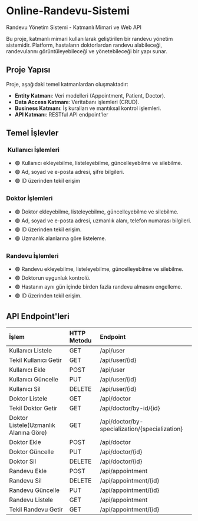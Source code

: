 # Online-Randevu-Sistemi
Randevu Yönetim Sistemi - Katmanlı Mimari ve Web API

Bu proje, katmanlı mimari kullanılarak geliştirilen bir randevu yönetim sistemidir. Platform, hastaların doktorlardan randevu alabileceği, randevularını görüntüleyebileceği ve yönetebileceği bir yapı sunar.
##  Proje Yapısı
Proje, aşağıdaki temel katmanlardan oluşmaktadır:

* **Entity Katmanı**: Veri modelleri (Appointment, Patient, Doctor).
* **Data Access Katmanı**: Veritabanı işlemleri (CRUD).
* **Business Katmanı**: İş kuralları ve mantıksal kontrol işlemleri.
* **API Katmanı**: RESTful API endpoint'ler

##  Temel İşlevler
### ‍ Kullanıcı İşlemleri
* 🟢 Kullanıcı ekleyebilme, listeleyebilme, güncelleyebilme ve silebilme.
* 🟢 Ad, soyad ve e-posta adresi, şifre bilgileri.
* 🟢 ID üzerinden tekil erişim

### Doktor İşlemleri
* 🟢 Doktor ekleyebilme, listeleyebilme, güncelleyebilme ve silebilme.
* 🟢 Ad, soyad ve e-posta adresi, uzmanlık alanı, telefon numarası bilgileri.
* 🟢 ID üzerinden tekil erişim.
* 🟢 Uzmanlık alanlarına göre listeleme.

### Randevu İşlemleri
* 🟢 Randevu ekleyebilme, listeleyebilme, güncelleyebilme ve silebilme.
* 🟢 Doktorun uygunluk kontrolü.
* 🟢 Hastanın aynı gün içinde birden fazla randevu almasını engelleme.
* 🟢 ID üzerinden tekil erişim.

## API Endpoint'leri
| İşlem               | HTTP Metodu | Endpoint                                     |
| :------------------ | :---------- | :--------------------                        |
| Kullanıcı Listele     | GET       | /api/user                               |
| Tekil Kullanıcı Getir | GET       | /api/user/{id}                          |
| Kullanıcı Ekle        | POST      | /api/user                               |
| Kullanıcı Güncelle    | PUT       | /api/user/{id}                          |
| Kullanıcı Sil         | DELETE    | /api/user/{id}                          |
| Doktor Listele        | GET       | /api/doctor                                  |
| Tekil Doktor Getir    | GET       | /api/doctor/by-id/{id}                             |
| Doktor Listele(Uzmanlık Alanına Göre)    | GET       | /api/doctor/by-specialization/{specialization}                             |
| Doktor Ekle           | POST      | /api/doctor                                  |  
| Doktor Güncelle       | PUT       | /api/doctor/{id}                             |
| Doktor Sil            | DELETE    | /api/doctor/{id}                             |
| Randevu Ekle          | POST      | /api/appointment      |
| Randevu Sil           | DELETE    | /api/appointment/{id}                            |
| Randevu Güncelle       | PUT       | /api/appointment/{id}                            |
| Randevu Listele        | GET       | /api/appointment                                 |
| Tekil Randevu Getir    | GET       | /api/appointment/{id}                            |
